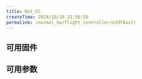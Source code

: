 ```yaml
---
title: Nxt_FC
createTime: 2024/10/20 21:56:59
permalink: /normal_hw/flight_controller/e3df8ax7/
---
```


## 可用固件
<LinkCard title="固件1.15下载" href="https://emnavi-doc-img.oss-cn-beijing.aliyuncs.com/emnavi_firmware/Nxt_FC/hkust_nxt-dual_1-15_200imu.px4" description="2024-10-17 255测试固件 (v1.15.0-beta1-714，imu_raw 频率设置为标准的200hz)" />

## 可用参数
